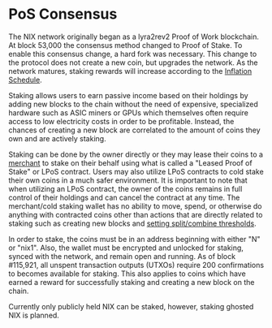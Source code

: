 # PoS Consensus

The NIX network originally began as a lyra2rev2 Proof of Work blockchain. At block 53,000 the consensus method changed to Proof of Stake. To enable this consensus change, a hard fork was necessary. This change to the protocol does not create a new coin, but upgrades the network. As the network matures, staking rewards will increase according to the [Inflation Schedule](network-and-coin-specs.md#inflation-schedule).

Staking allows users to earn passive income based on their holdings by adding new blocks to the chain without the need of expensive, specialized hardware such as ASIC miners or GPUs which themselves often require access to low electricity costs in order to be profitable. Instead, the chances of creating a new block are correlated to the amount of coins they own and are actively staking.

Staking can be done by the owner directly or they may lease their coins to a [merchant](https://nixplatform.io/marketplace) to stake on their behalf using what is called a "Leased Proof of Stake" or LPoS contract. Users may also utilize LPoS contracts to cold stake their own coins in a much safer environment. It is important to note that when utilizing an LPoS contract, the owner of the coins remains in full control of their holdings and can cancel the contract at any time. The merchant/cold staking wallet has no ability to move, spend, or otherwise do anything with contracted coins other than actions that are directly related to staking such as creating new blocks and [setting split/combine thresholds](../wallet-functionality/cli/command-line-options.md#wallet-staking-options).

In order to stake, the coins must be in an address beginning with either "N" or "nix1". Also, the wallet must be encrypted and unlocked for staking, synced with the network, and remain open and running. As of block \#115,921, all unspent transaction outputs \(UTXOs\) require 200 confirmations to becomes available for staking. This also applies to coins which have earned a reward for successfully staking and creating a new block on the chain.

Currently only publicly held NIX can be staked, however, staking ghosted NIX is planned.

